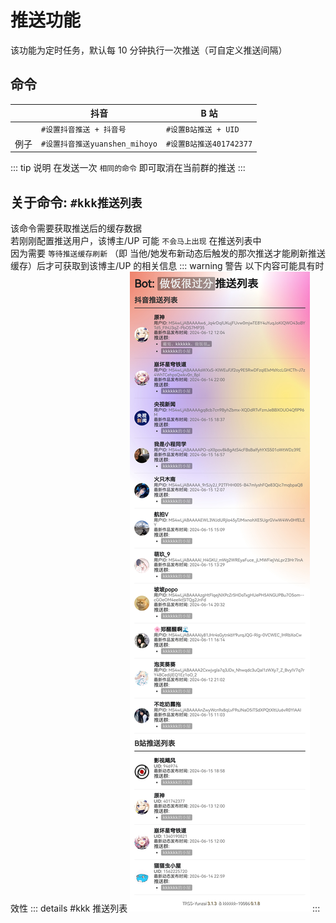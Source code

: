 # 推送功能

该功能为定时任务，默认每 10 分钟执行一次推送（可自定义推送间隔）

## 命令

|      | 抖音                           | B 站                    |
| ---- | ------------------------------ | ----------------------- |
|      | `#设置抖音推送 + 抖音号`       | `#设置B站推送 + UID`    |
| 例子 | `#设置抖音推送yuanshen_mihoyo` | `#设置B站推送401742377` |

::: tip 说明
在发送一次 `相同的命令` 即可取消在当前群的推送
:::

## 关于命令: `#kkk推送列表`

该命令需要获取推送后的缓存数据<br>
若刚刚配置推送用户，该博主/UP 可能 `不会马上出现` 在推送列表中<br>
因为需要 `等待推送缓存刷新` （即 当他/她发布新动态后触发的那次推送才能刷新推送缓存）后才可获取到该博主/UP 的相关信息
::: warning 警告
以下内容可能具有时效性
::: details #kkk 推送列表
![](../../public/intro/pushlist.jpg)
:::
